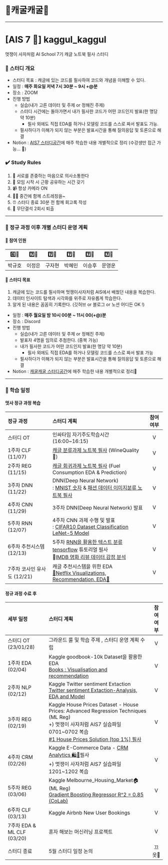 # 🐸캐굴캐굴🐸
---
# [AIS 7 🦁] kaggul_kaggul 
멋쟁이 사자처럼 AI School 7기
캐글 노트북 필사 스터디 

### 👊 스터디 개요
- 스터디 목표 : 캐글에 있는 코드를 필사하여 코드와 개념을 이해할 수 있다.
- 일정 : **매주 화요일 저녁 7시 30분 ~ 9시 +@분**
- 장소 : ZOOM
- 진행 방법
    - 실습(내가 고른 데이터 및 주제 or 정해진 주제)
    - 스터디 시간에는 돌아가면서 내가 필사한 코드가 어떤 코드인지 발표(한 명당 약 10분)
        - 필사 외에도 직접 EDA를 하거나 모델링 코드를 스스로 짜서 발표도 가능. 
    - 필사하다가 이해가 되지 않는 부분은 발표시간을 통해 질의응답 및 토론으로 해결 
- Notion : [AIS7 스터디공간](https://www.notion.so/likelion-aischool/d791f46146bc48d7bd3bfcd7f890b9e6)에 매주 학습한 내용 개별적으로 정리 (수강생만 접근 가능... 🐸)

### ✔️ Study Rules
1. 💓 서로를 존중하는 마음으로 의사소통한다
2. 💞 모임 시작 시 근황 공유하는 시간 갖기 
3. 📹 항상 카메라 ON
4. 🧘‍♂️ 중간에 함께 스트레칭을~
5. ⏰ 스터디 종료 30분 전 함께 회고록 작성
6. 🚫 무단결석 2회시 퇴출

---
### 👊 정규 과정 이후 개별 스터디 운영 계획 
#### 🦁 참여 인원  
| 6️⃣🦁 | 7️⃣🦁 | 7️⃣🦁 | 7️⃣🦁 | 7️⃣🦁 | 7️⃣🦁 |
| :---: | :---: | :---: | :---: | :---: | :---: |
| 박규호 | 이정은 | 구자현 | 박혜민 | 이승후 | 문영운 |
#### 📌 스터디 목표  
1. 캐글에 있는 코드를 필사하며 멋쟁이사자처럼 AIS에서 배웠던 내용을 복습한다. 
2. 데이터 인사이트 탐색과 시각화를 위주로 자유롭게 학습한다.  
3. 알게 된 내용은 꼼꼼히 기록한다. (깃허브 or 블로그 or 노션 어디든 OK !)
- 일정 : **매주 월요일 밤 10시 00분 ~ 11시 00(+@)분**
- 장소 : Discord
- 진행 방법
    - 실습(내가 고른 데이터 및 주제 or 정해진 주제)
    - 발표자 4명을 임의로 추첨한다. (중복 가능)
    - 내가 필사한 코드가 어떤 코드인지 발표(한 명당 약 10분)
        - 필사 외에도 직접 EDA를 하거나 모델링 코드를 스스로 짜서 발표 가능 
    - 필사하다가 이해가 되지 않는 부분은 발표시간을 통해 질의응답 및 토론으로 해결 
- Notion : [캐굴캐굴 스터디공간](https://www.notion.so/f7113399dbff4ad49e9f31a8d009249b)에 매주 학습한 내용 개별적으로 정리🐸

---
### 📝 학습 일정 
#### 멋사 정규 과정 복습 
| 정규 과정 | 스터디 계획 | 참여 여부 |
| :--- | :--- | :---: |
| 스터디 OT | 인싸타임 자기주도학습시간(16:00~16:15) | V |
| 1주차 CLF (11/07) | [캐글 분류과제 노트북 필사](https://github.com/LJEDD2/kaggul_kaggul_study/blob/main/LikeLion/WineQualityDataset/%5Bkaggul%5D_WineQuality%F0%9F%8D%B7ipynb.ipynb) (WineQuality🍷) | V |
| 2주차 REG (11/15) | [캐글 회귀과제 노트북 필사](https://github.com/LJEDD2/kaggul_kaggul_study/blob/main/LikeLion/Auto-mpg%20dataset/%5BKaggul%5D%20Fuel%20Consumption%20EDA%20%26%20Prediction%20(Pycaret).ipynb) (Fuel Consumption EDA & Prediction)| V |
| 3주차 DNN (11/22) | DNN(Deep Neural Network) <br/>: [MNIST 숫자](https://github.com/LJEDD2/kaggul_kaggul_study/blob/main/LikeLion/Deep%20Learning%20Tutorial/DNN/Tensorflow%20for%20Beginner%20(MNIST%20%EC%86%90%EA%B8%80%EC%94%A8%20%EC%9D%B4%EB%AF%B8%EC%A7%80%EB%B6%84%EB%A5%98).ipynb) & [패션 데이터 이미지분류 노트북 필사](https://github.com/LJEDD2/kaggul_kaggul_study/blob/main/LikeLion/Deep%20Learning%20Tutorial/DNN/Fashion%20MNIST%20%EC%9D%B4%EB%AF%B8%EC%A7%80%20%EB%B6%84%EB%A5%98_DNN.ipynb)  | V |
| 4주차 CNN (11/29) | 3주차 DNN(Deep Neural Network) 발표 | V |
| 5주차 RNN (12/07) | 4주차 CNN 과제 수행 및 발표<br/>: [CIFAR10 Dataset Classification LeNet-5 Model](https://github.com/LJEDD2/kaggul_kaggul_study/blob/main/LikeLion/Deep%20Learning%20Tutorial/CNN/CIFAR-10_clf_LeNet5.ipynb) | V |
| 6주차 추천시스템 (12/13) | 5주차 [RNN을 활용한 텍스트 분류 tensorflow](https://www.tensorflow.org/text/tutorials/text_classification_rnn) 튜토리얼 필사<br/>📝[IMDB 영화 리뷰 데이터 감정 분석](https://github.com/LJEDD2/kaggul_kaggul_study/blob/main/LikeLion/Deep%20Learning%20Tutorial/RNN/Text_classification_RNN_LSTM.ipynb) | V |
| 7주차 코사인 유사도 (12/21) | 캐글 추천시스템을 위한 EDA<br/>[🔴Netflix Visualizations, Recommendation, EDA🍿](https://github.com/LJEDD2/kaggul_kaggul_study/blob/main/LikeLion/Netflix_Recommendation/%F0%9F%94%B4Netflix%20Visualizations%2C%20Recommendation%2C%20EDA%F0%9F%8D%BF.ipynb) | V |

#### 정규 과정 수료 후 

| 세부 일정 | 스터디 계획 | 참여 여부 |
| :--- | :--- | :---: |
| 스터디 OT (23/01/28)| 그라운드 룰 및 학습 주제 , 스터디 운영 계획 수립  | V |
| 1주차 EDA (02/04)| Kaggle goodbook-10k Dataset을 활용한 EDA<br/>[Books : Visualisation and recommendation](https://github.com/LJEDD2/kaggul_kaggul_study/blob/main/Study/goodbooks-10k/Books_Visualisation_and_recommendation.ipynb) | V |
| 2주차 NLP (02/12)| Kaggle Twitter sentiment Extaction <br/>[Twitter sentiment Extaction-Analysis, EDA and Model](https://github.com/LJEDD2/kaggul_kaggul_study/blob/main/Study/Twitter%20sentiment%20Extaction/Twitter_sentiment_Extaction_Analysis%2CEDA_and_Model.ipynb) | V |
| 3주차 REG (02/19)| Kaggle House Prices Dataset - House Prices: Advanced Regression Techniques (ML Reg)<br/>+) 멋쟁이 사자처럼 AIS7 실습파일 0701~0702 복습<br/>[#1 House Prices Solution [top 1%] 필사](https://github.com/LJEDD2/kaggul_kaggul_study/blob/main/Study/House%20Prices%20Advanced%20Regression%20Techniques/%231%20House%20Prices%20Solution%20%5Btop%201%25%5D_%ED%95%99%EC%8A%B5%ED%95%9C_%EB%82%B4%EC%9A%A9.ipynb)| V |
| 4주차 CRM (02/26)| Kaggle E-Commerce Data - [CRM Analytics 🛍️🛒](https://github.com/LJEDD2/kaggul_kaggul_study/blob/main/Study/E-Commerce%20Data/CRM_Analytics_%F0%9F%9B%8D%EF%B8%8F%F0%9F%9B%92.ipynb)필사<br/>+) 멋쟁이 사자처럼 AIS7 실습파일 1201~1202 복습| V |
| 5주차 REG (03/06)| Kaggle Melbourne_Housing_Market🏠 (ML Reg)<br/>[Gradient Boosting Regressor R^2 = 0.85 (CoLab)](https://colab.research.google.com/drive/10ePsWgPGmaOz0iORjI2xWm5Pz85RQIzo?usp=sharing) | V |
| 6주차 CLF (03/13)| Kaggle Airbnb New User Bookings | V |
| 7주차 EDA & ML CLF (03/20)| 혼자 해보는 머신러닝 프로젝트 | V |
| 스터디 종료 | 5월 스터디 일정 논의 | 끄읏🤩 |
